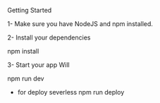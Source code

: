 Getting Started

1- Make sure you have NodeJS and npm installed.

2- Install your dependencies

 npm install
 
 
 3- Start your app
Will 
 
npm run dev


* for deploy severless 
 npm run deploy
